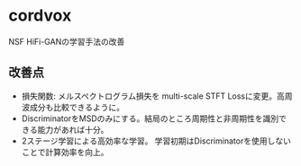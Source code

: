 # cordvox
NSF HiFi-GANの学習手法の改善

## 改善点
- 損失関数: メルスペクトログラム損失を multi-scale STFT Lossに変更。高周波成分も比較できるように。
- DiscriminatorをMSDのみにする。結局のところ周期性と非周期性を識別できる能力があれば十分。
- 2ステージ学習による高効率な学習。 学習初期はDiscriminatorを使用しないことで計算効率を向上。